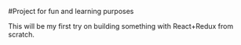 #Project for fun and learning purposes

This will be my first try on building something with React+Redux from scratch.

